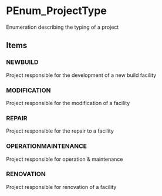 # PEnum_ProjectType

Enumeration describing the typing of a project
<!-- end of short definition -->


## Items

### NEWBUILD
Project responsible for the development of a new build facility

### MODIFICATION
Project responsible for the modification of a facility

### REPAIR
Project responsible for the repair to a facility

### OPERATIONMAINTENANCE
Project responsible for operation & maintenance

### RENOVATION
Project responsible for renovation of a facility

